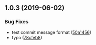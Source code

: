 ## 1.0.3 (2019-06-02)


### Bug Fixes

* test commit message format ([50a1456](https://github.com/jaccomeijer/gatsby-boilerplate/commit/50a1456))
* typo ([78cfeb8](https://github.com/jaccomeijer/gatsby-boilerplate/commit/78cfeb8))



